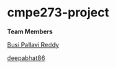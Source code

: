 # cmpe273-project


**Team Members**

[Busi Pallavi Reddy](https://github.com/busipallavi-reddy)

[deepabhat86](https://github.com/deepabhat86)

